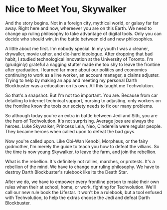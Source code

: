 
# Nice to Meet You, Skywalker

And the story begins. Not in a foreign city, mythical world, or galaxy far far away. Right here and now, whereever you are on this Earth. We need to change up ruling philosophy to take advantage of digital tools. Only you can decide who should win, in the battle between old and new philosophies.

A little about me first. I'm nobody special. In my youth I was a cleaner, drywaller, movie usher, and die-hard ideologue. After dropping that bad habit, I studied technological innovation at the University of Toronto. I'm (grudginly) grateful a nagging stutter made me too shy to leave the frontine after graduation. I learned far more about our politics and economics continuing to work as a line worker, an account manager, a claims adjuster. Trying to help by making an app and meeting my personal Darth Blockbuster was a education on its own. All this taught me Techvolution.

So that's a snapshot. But I'm not too important. You are. Because from car detailing to internet technical support, nursing to adjusting, only workers on the frontline know the tools our society needs to fix our many problems.

So although today you're an extra in battle between Jedi and Sith, you are the hero of Techvolution. It's not surprising. Average joes are always the heroes. Luke Skywalker, Princess Leia, Neo, Cinderella were regular people. They became heroes when called upon to defeat the bad guys.

Now you're called upon. Like Obi-Wan Kenobi, Morpheus, or the fairy godmother, I'm merely the guide to teach you how to defeat the villians. So the time is now young Skywalker, to leave the farm, and join the rebellion.

What is the rebellion. It's definitely not rallies, marches, or protests. It's a rebellion of the mind. We have to change our ruling philosophy. We have to destroy Darth Blockbuster's rulebook like its the Death Star.

After we do, we have to empower every frontline person  to make their own rules when their at school, home, or work, fighting for Techvolution. We'll call our new rule book the Lifestar. It won't be a rulebook, but a tool enfused with Techvolution, to help the extras choose the Jedi and defeat Darth Blockbuster.
